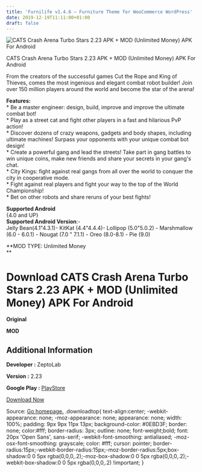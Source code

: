 ```yaml
---
title: 'Furnilife v1.4.6 – Furniture Theme for WooCommerce WordPress'
date: 2019-12-19T11:11:00+01:00
draft: false
---
```


![CATS Crash Arena Turbo Stars 2.23 APK + MOD (Unlimited Money) APK For Android](https://i0.wp.com/apkhome.net/wp-content/uploads/2019/12/CATS-Crash-Arena-Turbo-Stars-2.23-APK-MOD-Unlimited-Money.png "CATS Crash Arena Turbo Stars 2.23 APK + MOD (Unlimited Money) APK For Android")

  

CATS Crash Arena Turbo Stars 2.23 APK + MOD (Unlimited Money) APK For Android

From the creators of the successful games Cut the Rope and King of Thieves, comes the most ingenious and elegant combat robot builder! Join over 150 million players around the world and become the star of the arena!

**Features:**  
\* Be a master engineer: design, build, improve and improve the ultimate combat bot!  
\* Play as a street cat and fight other players in a fast and hilarious PvP action!  
\* Discover dozens of crazy weapons, gadgets and body shapes, including ultimate machines! Surpass your opponents with your unique combat bot design!  
\* Create a powerful gang and lead the streets! Take part in gang battles to win unique coins, make new friends and share your secrets in your gang's chat.  
\* City Kings: fight against real gangs from all over the world to conquer the city in cooperative mode.  
\* Fight against real players and fight your way to the top of the World Championship!  
\* Bet on other robots and share reruns of your best fights!

**Supported Android**  
{4.0 and UP}  
**Supported Android Version**:-  
Jelly Bean(4.1"4.3.1)- KitKat (4.4"4.4.4)- Lollipop (5.0"5.0.2) - Marshmallow (6.0 - 6.0.1) - Nougat (7.0 " 7.1.1) - Oreo (8.0-8.1) - Pie (9.0)

**MOD TYPE: Unlimited Money  
**

Download CATS Crash Arena Turbo Stars 2.23 APK + MOD (Unlimited Money) APK For Android
======================================================================================

**Original**

**MOD**

Additional Information
----------------------

**Developer :** ZeptoLab

**Version :** 2.23

**Google Play :** [PlayStore](https://play.google.com/store/apps/details?id=com.zeptolab.cats.google)

  

[Download Now](https://store4app.co/post/cats-crash-arena-turbo-stars-2-23-apk-mod-unlimited-money-apk-for-android_1576742772)

  
Source: [Go homepage.](https://store4app.co/post/cats-crash-arena-turbo-stars-2-23-apk-mod-unlimited-money-apk-for-android_1576742772) .downloadtop{ text-align:center; -webkit-appearance: none; -moz-appearance: none; appearance: none; width: 100%; padding: 9px 9px 11px 13px; background-color: #0EBD3F; border: none; color:#fff; border-radius: 3px; outline: none; font-weight;bold; font: 20px 'Open Sans', sans-serif; -webkit-font-smoothing: antialiased; -moz-osx-font-smoothing: grayscale; color: #fff; cursor: pointer; border-radius:15px;-webkit-border-radius:15px;-moz-border-radius:5px;box-shadow:0 0 5px rgba(0,0,0,.2);-moz-box-shadow:0 0 5px rgba(0,0,0,.2);-webkit-box-shadow:0 0 5px rgba(0,0,0,.2) !important; }